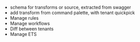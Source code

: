 - schema for transforms or source, extracted from swagger
- add transform from command palette, with tenant quickpick
- Manage rules
- Manage workflows
- Diff between tenants
- Manage ETS